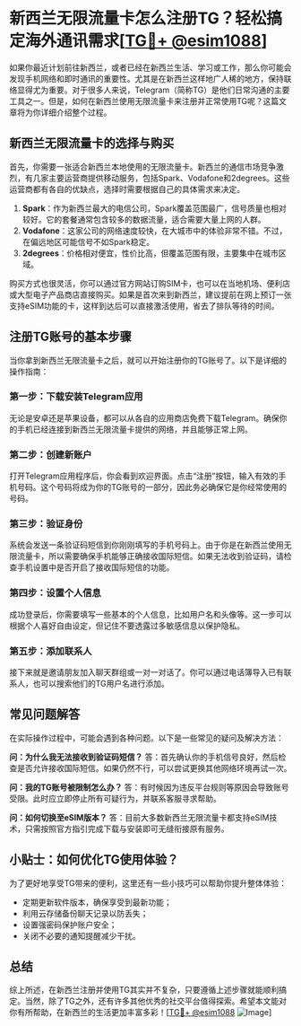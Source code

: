 # 新西兰无限流量卡怎么注册TG？轻松搞定海外通讯需求[[TG💪+ @esim1088](https://t.me/s/esim1088)]

如果你最近计划前往新西兰，或者已经在新西兰生活、学习或工作，那么你可能会发现手机网络和即时通讯的重要性。尤其是在新西兰这样地广人稀的地方，保持联络显得尤为重要。对于很多人来说，Telegram（简称TG）是他们日常沟通的主要工具之一。但是，如何在新西兰使用无限流量卡来注册并正常使用TG呢？这篇文章将为你详细介绍整个过程。

## 新西兰无限流量卡的选择与购买

首先，你需要一张适合新西兰本地使用的无限流量卡。新西兰的通信市场竞争激烈，有几家主要运营商提供移动服务，包括Spark、Vodafone和2degrees。这些运营商都有各自的优缺点，选择时需要根据自己的具体需求来决定。

1. **Spark**：作为新西兰最大的电信公司，Spark覆盖范围最广，信号质量也相对较好。它的套餐通常包含较多的数据流量，适合需要大量上网的人群。
2. **Vodafone**：这家公司的网络速度较快，在大城市中的体验非常不错。不过，在偏远地区可能信号不如Spark稳定。
3. **2degrees**：价格相对便宜，性价比高，但覆盖范围有限，主要集中在城市区域。

购买方式也很灵活，你可以通过官方网站订购SIM卡，也可以在当地机场、便利店或大型电子产品商店直接购买。如果是首次来到新西兰，建议提前在网上预订一张支持eSIM功能的卡，这样到达后可以直接激活使用，省去了排队等待的时间。

## 注册TG账号的基本步骤

当你拿到新西兰无限流量卡之后，就可以开始注册你的TG账号了。以下是详细的操作指南：

### 第一步：下载安装Telegram应用
无论是安卓还是苹果设备，都可以从各自的应用商店免费下载Telegram。确保你的手机已经连接到新西兰无限流量卡提供的网络，并且能够正常上网。

### 第二步：创建新账户
打开Telegram应用程序后，你会看到欢迎界面。点击“注册”按钮，输入有效的手机号码。这个号码将成为你的TG账号的一部分，因此务必确保它是你经常使用的号码。

### 第三步：验证身份
系统会发送一条验证码短信到你刚刚填写的手机号码上。由于你是在新西兰使用无限流量卡，所以需要确保手机能够正确接收国际短信。如果无法收到验证码，请检查手机设置中是否开启了接收国际短信的功能。

### 第四步：设置个人信息
成功登录后，你需要填写一些基本的个人信息，比如用户名和头像等。这一步可以根据个人喜好自由设定，但记住不要透露过多敏感信息以保护隐私。

### 第五步：添加联系人
接下来就是邀请朋友加入聊天群组或一对一对话了。你可以通过电话簿导入已有联系人，也可以搜索他们的TG用户名进行添加。

## 常见问题解答

在实际操作过程中，可能会遇到各种问题。以下是一些常见的疑问及解决方法：

**问：为什么我无法接收到验证码短信？**
答：首先确认你的手机信号良好，然后检查是否允许接收国际短信。如果仍然不行，可以尝试更换其他网络环境再试一次。

**问：我的TG账号被限制怎么办？**
答：有时候因为违反平台规则等原因会导致账号受限。此时应立即停止所有可疑行为，并联系客服寻求帮助。

**问：如何切换至eSIM版本？**
答：目前大多数新西兰无限流量卡都支持eSIM技术，只需按照官方指引完成下载与安装即可无缝衔接原有服务。

## 小贴士：如何优化TG使用体验？

为了更好地享受TG带来的便利，这里还有一些小技巧可以帮助你提升整体体验：

- 定期更新软件版本，确保享受到最新功能；
- 利用云存储备份聊天记录以防丢失；
- 设置强密码保护账户安全；
- 关闭不必要的通知提醒减少干扰。

## 总结

综上所述，在新西兰注册并使用TG其实并不复杂，只要遵循上述步骤就能顺利搞定。当然，除了TG之外，还有许多其他优秀的社交平台值得探索。希望本文能对你有所帮助，在新西兰的生活更加丰富多彩！[[TG💪+ @esim1088](https://t.me/s/esim1088) ![Image](https://i.postimg.cc/4NQfJmqS/Snipaste-2025-05-13-00-14-12.png)]
